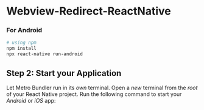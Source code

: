 
# Webview-Redirect-ReactNative

### For Android

```bash
# using npm
npm install
npx react-native run-android
```


## Step 2: Start your Application

Let Metro Bundler run in its _own_ terminal. Open a _new_ terminal from the _root_ of your React Native project. Run the following command to start your _Android_ or _iOS_ app:

